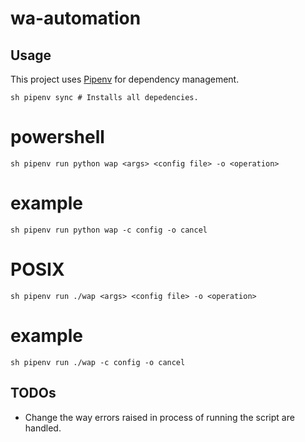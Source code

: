# wa-automation

## Usage

This project uses [Pipenv](https://pipenv.kennethreitz.org/en/latest/) for
dependency management.

``sh
pipenv sync # Installs all depedencies.
``
# powershell
``sh
pipenv run python wap <args> <config file> -o <operation>
``
# example
`sh
pipenv run python wap -c config -o cancel
`
# POSIX
``sh
pipenv run ./wap <args> <config file> -o <operation>
``
# example
`sh
pipenv run ./wap -c config -o cancel
`

## TODOs
* Change the way errors raised in process of running the script are handled.

